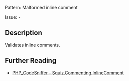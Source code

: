 Pattern: Malformed inline comment

Issue: -

## Description

Validates inline comments.

## Further Reading

* [PHP_CodeSniffer - Squiz.Commenting.InlineComment](https://github.com/PHPCSStandards/PHP_CodeSniffer/blob/master/src/Standards/Squiz/Sniffs/Commenting/InlineCommentSniff.php)